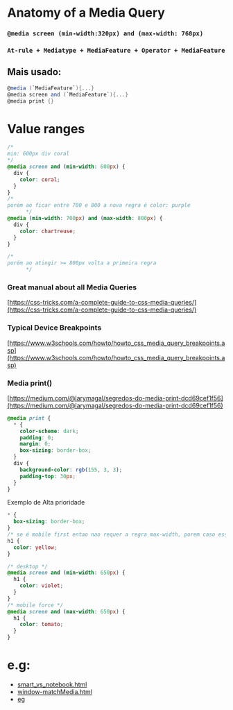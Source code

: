 # Anatomy of a Media Query

### `@media screen (min-width:320px) and (max-width: 768px)`

### `At-rule + Mediatype + MediaFeature + Operator + MediaFeature`

## Mais usado:

```cs
@media (`MediaFeature`){...}
@media screen and (`MediaFeature`){...}
@media print {}

```

# Value ranges

```css
/*
min: 600px div coral
*/
@media screen and (min-width: 600px) {
  div {
    color: coral;
  }
}
/*
porém ao ficar entre 700 e 800 a nova regra é color: purple  
      */
@media (min-width: 700px) and (max-width: 800px) {
  div {
    color: chartreuse;
  }
}

/*
porém ao atingir >= 800px volta a primeira regra
      */
```

### Great manual about all Media Queries

[https://css-tricks.com/a-complete-guide-to-css-media-queries/](https://css-tricks.com/a-complete-guide-to-css-media-queries/)

### Typical Device Breakpoints

[https://www.w3schools.com/howto/howto_css_media_query_breakpoints.asp](https://www.w3schools.com/howto/howto_css_media_query_breakpoints.asp)

### Media print()

[https://medium.com/@larymagal/segredos-do-media-print-dcd69cef1f56](https://medium.com/@larymagal/segredos-do-media-print-dcd69cef1f56)

```css
@media print {
  * {
    color-scheme: dark;
    padding: 0;
    margin: 0;
    box-sizing: border-box;
  }
  div {
    background-color: rgb(155, 3, 3);
    padding-top: 30px;
  }
}
```

Exemplo de Alta prioridade

```css
* {
  box-sizing: border-box;
}
/* se é mobile first entao nao requer a regra max-width, porem caso essa regra exitir é alta prioridade */
h1 {
  color: yellow;
}

/* desktop */
@media screen and (min-width: 650px) {
  h1 {
    color: violet;
  }
}
/* mobile force */
@media screen and (max-width: 650px) {
  h1 {
    color: tomato;
  }
}
```

# e.g:

- [smart_vs_notebook.html](https://geraldotech.github.io/DevMap/CSS/pages/media_queries/smart_vs_notebook.html)
- [window-matchMedia.html](https://geraldotech.github.io/DevMap/CSS/pages/media_queries/window-matchMedia.html)
- [eg](https://geraldotech.github.io/DevMap/CSS/pages/media_queries/eg/index.html)
